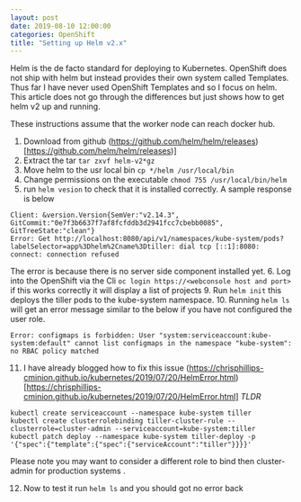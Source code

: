 ```yaml
---
layout: post
date: 2019-08-10 12:00:00
categories: OpenShift
title: "Setting up Helm v2.x"
---
```


Helm is the de facto standard  for deploying to Kubernetes. OpenShift does not ship with helm but instead provides their own system called Templates. Thus far I have never used OpenShift Templates and so I focus on helm. This article does not go through the differences but just shows how to get helm v2 up and running.

<!--more-->

These instructions assume that the worker node can reach docker hub.

1. Download from github (https://github.com/helm/helm/releases)[https://github.com/helm/helm/releases)]
2. Extract the tar `tar zxvf helm-v2*gz`
3. Move helm to the usr local bin `cp */helm /usr/local/bin`
4. Change permissions on the executable `chmod 755 /usr/local/bin/helm`
5. run `helm vesion`  to check that it is installed correctly. A sample response is below
```
Client: &version.Version{SemVer:"v2.14.3", GitCommit:"0e7f3b6637f7af8fcfddb3d2941fcc7cbebb0085", GitTreeState:"clean"}
Error: Get http://localhost:8080/api/v1/namespaces/kube-system/pods?labelSelector=app%3Dhelm%2Cname%3Dtiller: dial tcp [::1]:8080: connect: connection refused
```
The error is because there is no server side component installed yet.
6.  Log into the OpenShift via the Cli `oc login https://<webconsole host and port> ` if this works correctly it will display a list of projects
9. Run `helm init` this deploys the tiller pods to the kube-system namespace.
10. Running  `helm ls` will get an error message similar to the below if you have not configured the user role.
```
Error: configmaps is forbidden: User "system:serviceaccount:kube-system:default" cannot list configmaps in the namespace "kube-system": no RBAC policy matched
```
11. I have already blogged how to fix this issue (https://chrisphillips-cminion.github.io/kubernetes/2019/07/20/HelmError.html)[https://chrisphillips-cminion.github.io/kubernetes/2019/07/20/HelmError.html]
*TLDR*
```
kubectl create serviceaccount --namespace kube-system tiller
kubectl create clusterrolebinding tiller-cluster-rule --clusterrole=cluster-admin --serviceaccount=kube-system:tiller
kubectl patch deploy --namespace kube-system tiller-deploy -p '{"spec":{"template":{"spec":{"serviceAccount":"tiller"}}}}'
```
Please note you may want to consider a different role to bind then cluster-admin for production systems .

12. Now to test it run `helm ls` and you should got no error back
